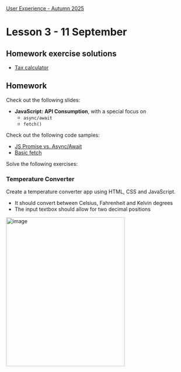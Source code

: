 [User Experience - Autumn 2025](https://github.com/arturomorarioja-kea/WD_UX_E25/blob/main/README.md)

# Lesson 3 - 11 September

## Homework exercise solutions
- [Tax calculator](https://github.com/arturomorarioja/kea_js_tax_calculator_solution)

[- Temperature converter(https://github.com/arturomorarioja/kea_js_temperature_converter_solution)]: #

[-> slides JavaScript API Consumption -> be patient!]: #
[  -> code samples: https://codepen.io/arturomorarioja/pen/JjwPPbX, js_basic_fetch + js_api_consumption_methods + js_api_consumption]: #
[  -> discuss API keys]: #
[  -> Consume The Meal API]: #
[  -> In-class exercise: Project Gutenberg]: #

[-> WHEN THEY GET TIRED]: #
[-> slides Responsive Web Design: breakpoints, media queries, mobile first]: #
[  -> auto margins + contact flex + <a> styling]: #

## Homework
Check out the following slides:
- **JavaScript: API Consumption**, with a special focus on
  - `async/await`
  - `fetch()`

Check out the following code samples:
- [JS Promise vs. Async/Await](https://codepen.io/arturomorarioja/pen/JjwPPbX)
- [Basic fetch](https://github.com/arturomorarioja/js_basic_fetch)

Solve the following exercises:

### Temperature Converter
Create a temperature converter app using HTML, CSS and JavaScript.
- It should convert between Celsius, Fahrenheit and Kelvin degrees
- The input textbox should allow for two decimal positions

<img width="325" height="408" alt="image" src="https://github.com/user-attachments/assets/42c021e9-5ac5-404e-9cad-ee681f7cf18d" />
